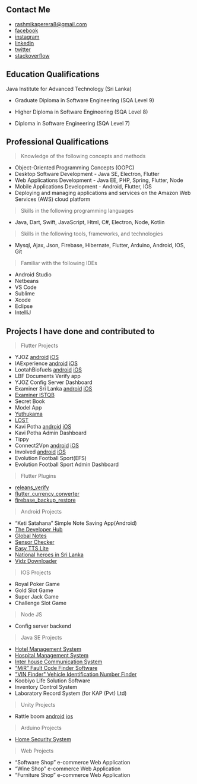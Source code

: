 
## Contact Me

 - rashmikaperera8@gmail.com
 - [facebook](https://www.facebook.com/rashmika.perera.161)
 - [instagram](https://www.instagram.com/zeesha.sheha/?igshid=1txgsgm7hfeg3)
 - [linkedin](http://linkedin.com/in/shehan-rashmika-76aa73161)
 - [twitter](https://twitter.com/SH_RASH)
 - [stackoverflow](https://stackoverflow.com/users/9103981/shehan-rashmika-perera)

## Education Qualifications

Java Institute for Advanced Technology (Sri Lanka)

- Graduate Diploma in Software Engineering (SQA Level 9)

- Higher Diploma in Software Engineering (SQA Level 8)

- Diploma in Software Engineering (SQA Level 7)


## Professional Qualifications

> Knowledge of the following concepts and methods

 - Object-Oriented Programming Concepts (OOPC)
 - Desktop Software Development - Java SE, Electron, Flutter
 - Web Applications Development - Java EE, PHP, Spring, Flutter, Node
 - Mobile Applications Development - Android, Flutter, IOS
 - Deploying and managing applications and services on the Amazon Web Services (AWS) cloud platform

> Skills in the following programming languages

- Java, Dart, Swift, JavaScript, Html, C#, Electron, Node, Kotlin

> Skills in the following tools, frameworks, and technologies

- Mysql, Ajax, Json, Firebase, Hibernate, Flutter, Arduino, Android, IOS, Git

> Familiar with the following IDEs

- Android Studio
- Netbeans
- VS Code
- Sublime
- Xcode
- Eclipse
- IntelliJ

## Projects I have done and contributed to

> Flutter Projects

- YJOZ [android](https://play.google.com/store/apps/details?id=com.lootah.yjoz) [iOS](https://apps.apple.com/us/app/yjoz/id1638068042)
- IAExperience [android](https://play.google.com/store/apps/details?id=com.lootah.iaexp) [iOS](https://apps.apple.com/us/app/iaexperience/id6444019275)
- LootahBiofuels [android](https://play.google.com/store/apps/details?id=com.lootah.lbf) [iOS](https://apps.apple.com/us/app/lootah-biofuels/id6463200101)
- LBF Documents Verify app
- YJOZ Config Server Dashboard
- Examiner Sri Lanka [android](https://play.google.com/store/apps/details?id=com.treinetic.examiner) [iOS](https://apps.apple.com/lk/app/examiner-sri-lanka/id1493898111)
- [Examiner ISTQB](https://play.google.com/store/apps/details?id=com.treinetic.examiner.istqb)
- Secret Book
- Model App
- [Yuthukama](https://play.google.com/store/apps/details?id=com.treinetic.yuthukama) 
- [LOST](https://play.google.com/store/apps/details?id=com.zeesha.sheha.lostapp)
- Kavi Potha [android](https://play.google.com/store/apps/details?id=com.zeesha.sheha.kavipotha) [iOS](https://apps.apple.com/us/app/kavi-potha/id1569350098)
- Kavi Potha Admin Dashboard
- Tippy
- Connect2Vpn [android](https://play.google.com/store/apps/details?id=com.connect2vpn.app&hl=en&gl=US) [iOS](https://apps.apple.com/in/app/connect2vpn/id1565775173)
- Involved [android](https://play.google.com/store/apps/details?id=com.getinvolved.app) [iOS](https://apps.apple.com/us/app/involved-local-communities/id1584285770)
- Evolution Football Sport(EFS)
- Evolution Football Sport Admin Dashboard

> Flutter Plugins

- [releans_verify](https://pub.dev/packages/releans_verify)
- [flutter_currency_converter](https://pub.dev/packages/flutter_currency_converter)
- [firebase_backup_restore](https://pub.dev/packages/firebase_backup_restore)

> Android Projects

- “Keti Satahana” Simple Note Saving App(Android)
- [The Developer Hub](https://play.google.com/store/apps/details?id=com.zeesha.sheha.developerhub)
- [Global Notes](https://play.google.com/store/apps/details?id=com.zeesha.sheha.freenotes)
- [Sensor Checker](https://play.google.com/store/apps/details?id=com.zeesha.sheha.sensor_checker)
- [Easy TTS Lite](https://play.google.com/store/apps/details?id=com.zeesha.sheha.tts)
- [National heroes in Sri Lanka](https://play.google.com/store/apps/details?id=com.zeesha.sheha.sl_heroes)
- [Vidz Downloader](https://play.google.com/store/apps/details?id=com.dilan.vid.vidz_downloader)

> IOS Projects

- Royal Poker Game
- Gold Slot Game
- Super Jack Game
- Challenge Slot Game

> Node JS 

- Config server backend

> Java SE Projects

- [Hotel Management System ](https://www.youtube.com/watch?v=tsCv-ZVNsVg&ab_channel=TechnogenSoftwares)
- [Hospital Management System ](https://www.youtube.com/watch?v=lMevqM0oGuo)
- [Inter house Communication System](https://www.youtube.com/watch?v=hkMceLM0Fac)
- [“MiR” Fault Code Finder Software](https://www.youtube.com/watch?v=E3YZ4tA0egs)
- ["VIN Finder" Vehicle Identification Number Finder ](https://youtu.be/TPTVQDbb_Fg)
- Koobiyo Life Solution Software
- Inventory Control System
- Laboratory Record System (for KAP (Pvt) Ltd)

> Unity Projects

- Rattle boom [android](https://play.google.com/store/apps/details?id=com.treinetic.rattleboom) [ios](https://apps.apple.com/lk/app/rattle-boom/id1483212936)

> Arduino Projects

- [Home Security System ](https://www.youtube.com/watch?v=bcVOemEk3p0&feature=youtu.be)

> Web Projects

- “Software Shop” e-commerce Web Application
- “Wine Shop” e-commerce Web Application
- “Furniture Shop” e-commerce Web Application





